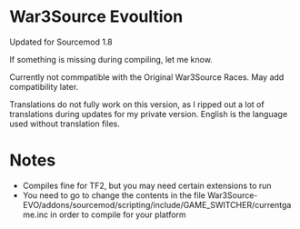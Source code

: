 # War3Source Evoultion

Updated for Sourcemod 1.8

If something is missing during compiling, let me know.


Currently not commpatible with the Original War3Source Races. May add compatibility later.

Translations do not fully work on this version, as I ripped out a lot of translations during updates for my private version.  English is the language used without translation files.


# Notes

* Compiles fine for TF2, but you may need certain extensions to run
* You need to go to change the contents in the file War3Source-EVO/addons/sourcemod/scripting/include/GAME_SWITCHER/currentgame.inc in order to compile for your platform
